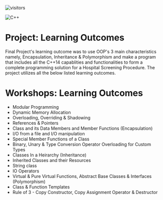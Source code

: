 ![visitors](https://visitor-badge.glitch.me/badge?page_id=sdthaker.visitor-badge)

<img alt="C++" src="https://img.shields.io/badge/c++-%2300599C.svg?style=for-the-badge&logo=c%2B%2B&logoColor=white"/>

# Project: Learning Outcomes

Final Project's learning outcome was to use OOP's 3 main characteristics namely, Encapsulation, Inheritance & Polymorphism and make a program that includes all the C++14 capablities and functionalities to form a complete programming solution for a Hospital Screening Procedure. The project utilizes all the below listed learning outcomes.


# Workshops: Learning Outcomes
- Modular Programming
- Dynamic Memory Allocation
- Overloading, Overriding & Shadowing
- References & Pointers
- Class and its Data Members and Member Functions (Encapsulation)
- I/O from a file and I/O manipulation
- Special Member Functions of a Class
- Binary, Unary & Type Conversion Operator Overloading for Custom Types
- Classes In a Heirarchy (Inheritance)
- Inherited Classes and their Resources
- String class
- IO Operators
- Virtual & Pure Virtual Functions, Abstract Base Classes & Interfaces (Polymorphism)
- Class & Function Templates
- Rule of 3 - Copy Constructor, Copy Assignment Operator & Destructor
